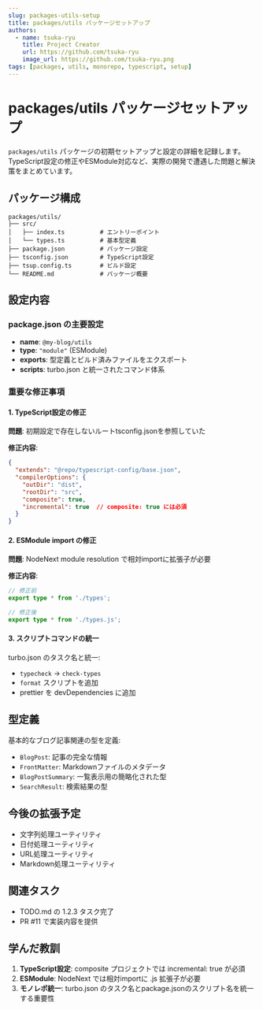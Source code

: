 ```yaml
---
slug: packages-utils-setup
title: packages/utils パッケージセットアップ
authors:
  - name: tsuka-ryu
    title: Project Creator
    url: https://github.com/tsuka-ryu
    image_url: https://github.com/tsuka-ryu.png
tags: [packages, utils, monorepo, typescript, setup]
---
```


# packages/utils パッケージセットアップ

`packages/utils` パッケージの初期セットアップと設定の詳細を記録します。TypeScript設定の修正やESModule対応など、実際の開発で遭遇した問題と解決策をまとめています。

<!--truncate-->

## パッケージ構成

```
packages/utils/
├── src/
│   ├── index.ts          # エントリーポイント
│   └── types.ts          # 基本型定義
├── package.json          # パッケージ設定
├── tsconfig.json         # TypeScript設定
├── tsup.config.ts        # ビルド設定
└── README.md             # パッケージ概要
```

## 設定内容

### package.json の主要設定

- **name**: `@my-blog/utils`
- **type**: `"module"` (ESModule)
- **exports**: 型定義とビルド済みファイルをエクスポート
- **scripts**: turbo.json と統一されたコマンド体系

### 重要な修正事項

#### 1. TypeScript設定の修正

**問題**: 初期設定で存在しないルートtsconfig.jsonを参照していた

**修正内容**:
```json
{
  "extends": "@repo/typescript-config/base.json",
  "compilerOptions": {
    "outDir": "dist",
    "rootDir": "src",
    "composite": true,
    "incremental": true  // composite: true には必須
  }
}
```

#### 2. ESModule import の修正

**問題**: NodeNext module resolution で相対importに拡張子が必要

**修正内容**:
```typescript
// 修正前
export type * from './types';

// 修正後  
export type * from './types.js';
```

#### 3. スクリプトコマンドの統一

turbo.json のタスク名と統一:
- `typecheck` → `check-types`
- `format` スクリプトを追加
- prettier を devDependencies に追加

## 型定義

基本的なブログ記事関連の型を定義:

- `BlogPost`: 記事の完全な情報
- `FrontMatter`: Markdownファイルのメタデータ
- `BlogPostSummary`: 一覧表示用の簡略化された型
- `SearchResult`: 検索結果の型

## 今後の拡張予定

- 文字列処理ユーティリティ
- 日付処理ユーティリティ  
- URL処理ユーティリティ
- Markdown処理ユーティリティ

## 関連タスク

- TODO.md の 1.2.3 タスク完了
- PR #11 で実装内容を提供

## 学んだ教訓

1. **TypeScript設定**: composite プロジェクトでは incremental: true が必須
2. **ESModule**: NodeNext では相対importに .js 拡張子が必要
3. **モノレポ統一**: turbo.json のタスク名とpackage.jsonのスクリプト名を統一する重要性